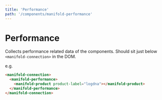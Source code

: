 ```yaml
---
title: 'Performance'
path: '/components/manifold-performance'
---
```


# Performance

Collects performance related data of the components. Should sit just below
`<manifold-connection>` in the DOM.

e.g.
```html
<manifold-connection>
  <manifold-performance>
    <manifold-product product-label="logdna"></manifold-product>
  </manifold-performance>
</manifold-connection>
```